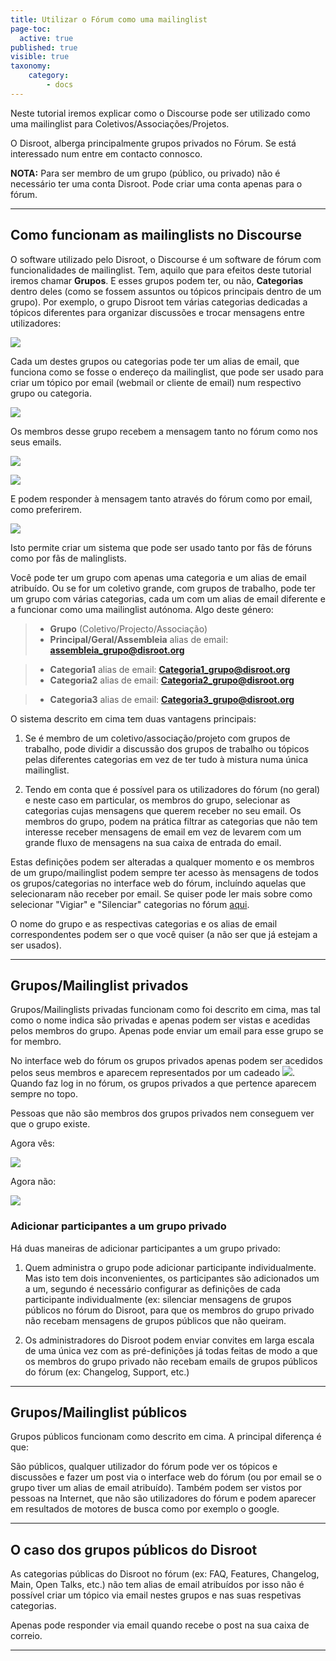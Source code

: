 ```yaml
---
title: Utilizar o Fórum como uma mailinglist
page-toc:
  active: true
published: true
visible: true
taxonomy:
    category:
        - docs
---
```

Neste tutorial iremos explicar como o Discourse pode ser utilizado como uma mailinglist para Coletivos/Associações/Projetos.

O Disroot, alberga principalmente grupos privados no Fórum. Se está interessado num entre em contacto connosco.

**NOTA:** Para ser membro de um grupo (público, ou privado) não é necessário ter uma conta Disroot. Pode criar uma conta apenas para o fórum.

----------
## Como funcionam as mailinglists no Discourse

O software utilizado pelo Disroot, o Discourse é um software de fórum com funcionalidades de mailinglist. Tem, aquilo que para efeitos deste tutorial iremos chamar **Grupos**. E esses grupos podem ter, ou não,  **Categorias** dentro deles (como se fossem assuntos ou tópicos principais dentro de um grupo).
Por exemplo, o grupo Disroot tem várias categorias dedicadas a tópicos diferentes para organizar discussões e trocar mensagens entre utilizadores:

![](en/forum_ml1.png)

Cada um destes grupos ou categorias pode ter um alias de email, que funciona como se fosse o endereço da mailinglist, que pode ser usado para criar um tópico por email (webmail or cliente de email) num respectivo grupo ou categoria.

![](en/forum_ml2.png)

Os membros desse grupo recebem a mensagem tanto no fórum como nos seus emails.

![](en/forum_ml3.png)

![](en/forum_ml4.png)

E podem responder à mensagem tanto através do fórum como por email, como preferirem.

![](en/forum_ml5.png)

Isto permite criar um sistema que pode ser usado tanto por fãs de fóruns como por fãs de malinglists.

Você pode ter um grupo com apenas uma categoria e um alias de email atribuído. Ou se for um coletivo grande, com grupos de trabalho, pode ter um grupo com várias categorias, cada um com um alias de email diferente e a funcionar como uma mailinglist autónoma. Algo deste género:

> * **Grupo** (Coletivo/Projecto/Associação)
>  * **Principal/Geral/Assembleia**
>alias de email: **assembleia_grupo@disroot.org**

>  * **Categoria1**
>alias de email: **Categoria1_grupo@disroot.org**
>  * **Categoria2**
>alias de email: **Categoria2_grupo@disroot.org**

>  * **Categoria3**
>alias de email: **Categoria3_grupo@disroot.org**


O sistema descrito em cima tem duas vantagens principais:

1. Se é membro de um coletivo/associação/projeto com grupos de trabalho, pode dividir a discussão dos grupos de trabalho ou tópicos pelas diferentes categorias em vez de ter tudo à mistura numa única mailinglist.

2. Tendo em conta que é possível para os utilizadores do fórum (no geral) e neste caso em particular, os membros do grupo, selecionar as categorias cujas mensagens que querem receber no seu email. Os membros do grupo, podem na prática filtrar as categorias que não tem interesse receber mensagens de email em vez de levarem com um grande fluxo de mensagens na sua caixa de entrada do email.

Estas definições podem ser alteradas a qualquer momento e os membros de um grupo/mailinglist podem sempre ter acesso às mensagens de todos os grupos/categorias no interface web do fórum, incluíndo aquelas que selecionaram não receber por email.
Se quiser pode ler mais sobre como selecionar "Vigiar" e "Silenciar" categorias no fórum [aqui](https://howto.disroot.org/pt/forum/basic-usage).

O nome do grupo e as respectivas categorias e os alias de email correspondentes podem ser o que você quiser (a não ser que já estejam a ser usados).

----------
## Grupos/Mailinglist privados

Grupos/Mailinglists privadas funcionam como foi descrito em cima, mas tal como o nome indica são privadas e apenas podem ser vistas e acedidas pelos membros do grupo. Apenas pode enviar um email para esse grupo se for membro.

No interface web do fórum os grupos privados apenas podem ser acedidos pelos seus membros e aparecem representados por um cadeado ![](en/forum_ml6.png?resize=20,21). Quando faz log in no fórum, os grupos privados a que pertence aparecem sempre no topo.

Pessoas que não são membros dos grupos privados nem conseguem ver que o grupo existe.

Agora vês:

![](en/forum_ml7.png)

Agora não:

![](en/forum_ml8.png)

### Adicionar participantes a um grupo privado

Há duas maneiras de adicionar participantes a um grupo privado:

1. Quem administra o grupo pode adicionar participante individualmente. Mas isto tem dois inconvenientes, os participantes são adicionados um a um, segundo é necessário configurar as definições de cada participante individualmente (ex: silenciar mensagens de grupos públicos no fórum do Disroot, para que os membros do grupo privado não recebam mensagens de grupos públicos que não queiram.

2. Os administradores do Disroot podem enviar convites em larga escala de uma única vez com as pré-definições já todas feitas de modo a que os membros do grupo privado não recebam emails de grupos públicos do fórum (ex: Changelog, Support, etc.)

----------
## Grupos/Mailinglist públicos

Grupos públicos funcionam como descrito em cima. A principal diferença é que:

São públicos, qualquer utilizador do fórum pode ver os tópicos e discussões e fazer um post via o interface web do fórum (ou por email se o grupo tiver um alias de email atribuído). Também podem ser vistos por pessoas na Internet, que não são utilizadores do fórum e podem aparecer em resultados de motores de busca como por exemplo o google.

----------
## O caso dos grupos públicos do Disroot

As categorias públicas do Disroot no fórum (ex: FAQ, Features, Changelog, Main, Open Talks, etc.) não tem alias de email atribuídos por isso não é possível criar um tópico via email nestes grupos e nas suas respetivas categorias.

Apenas pode responder via email quando recebe o post na sua caixa de correio.


----------
